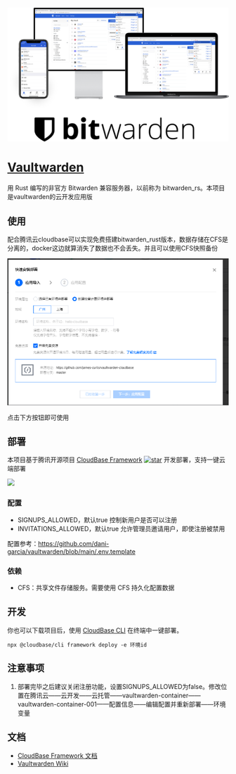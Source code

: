 <p align="center">
  <img src="./logologo.png" center />
</p>

# [Vaultwarden](https://github.com/dani-garcia/vaultwarden)

用 Rust 编写的非官方 Bitwarden 兼容服务器，以前称为 bitwarden_rs。本项目是vaultwarden的云开发应用版

## 使用

配合腾讯云cloudbase可以实现免费搭建bitwarden_rust版本，数据存储在CFS是分离的，docker这边就算消失了数据也不会丢失。并且可以使用CFS快照备份

![pic1](pic1.png)

点击下方按钮即可使用

## 部署

本项目基于腾讯开源项目 [CloudBase Framework](https://github.com/Tencent/cloudbase-framework) [![star](https://img.shields.io/github/stars/Tencent/cloudbase-framework?style=social)](https://github.com/Tencent/cloudbase-framework) 开发部署，支持一键云端部署

[![](https://main.qcloudimg.com/raw/67f5a389f1ac6f3b4d04c7256438e44f.svg)](https://console.cloud.tencent.com/tcb/env/index?&action=CreateAndDeployCloudBaseProject&appUrl=https://github.com/james-curtis/vaultwarden-cloudbase&branch=master)

### 配置


- SIGNUPS_ALLOWED，默认true 控制新用户是否可以注册
- INVITATIONS_ALLOWED，默认true 允许管理员邀请用户，即使注册被禁用

配置参考：https://github.com/dani-garcia/vaultwarden/blob/main/.env.template

### 依赖


- CFS：共享文件存储服务。需要使用 CFS 持久化配置数据

## 开发

你也可以下载项目后，使用 [CloudBase CLI](https://docs.cloudbase.net/cli-v1/intro.html) 在终端中一键部署。

```
npx @cloudbase/cli framework deploy -e 环境id
```

## 注意事项

1. 部署完毕之后建议关闭注册功能，设置SIGNUPS_ALLOWED为false。修改位置在腾讯云——云开发——云托管——vaultwarden-container——vaultwarden-container-001——配置信息——编辑配置并重新部署——环境变量

## 文档

- [CloudBase Framework 文档](https://docs.cloudbase.net/framework/)
- [Vaultwarden Wiki](https://github.com/dani-garcia/vaultwarden/wiki)
